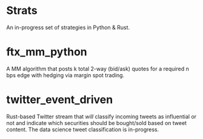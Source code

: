 # Strats
An in-progress set of strategies in Python & Rust.

# ftx_mm_python
A MM algorithm that posts k total 2-way (bid/ask) quotes for a required n bps edge with hedging via margin spot trading.

# twitter_event_driven
Rust-based Twitter stream that *will* classify incoming tweets as influential or not and indicate which securities should be bought/sold based on tweet content. The data science tweet classification is in-progress.
